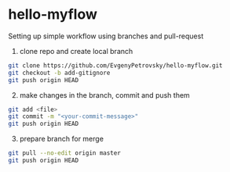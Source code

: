 # hello-myflow

Setting up simple workflow using branches and pull-request

1. clone repo and create local branch

```sh
git clone https://github.com/EvgenyPetrovsky/hello-myflow.git
git checkout -b add-gitignore
git push origin HEAD
```

2. make changes in the branch, commit and push them

```sh
git add <file>
git commit -m "<your-commit-message>"
git push origin HEAD
```

3. prepare branch for merge

```sh
git pull --no-edit origin master
git push origin HEAD
```
